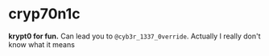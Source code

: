 # cryp70n1c
**krypt0 for fun.**
Can lead you to `@cyb3r_1337_0verride`. Actually I really don't know what it means 
